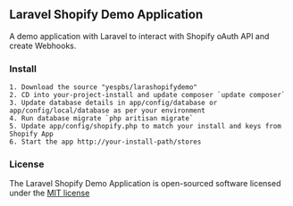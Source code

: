 ## Laravel Shopify Demo Application

A demo application with Laravel to interact with Shopify oAuth API and create Webhooks.

### Install
	
	1. Download the source "yespbs/larashopifydemo"
	2. CD into your-project-install and update composer `update composer`
	3. Update database details in app/config/database or app/config/local/database as per your environment
	4. Run database migrate `php aritisan migrate`
	5. Update app/config/shopify.php to match your install and keys from Shopify App
	6. Start the app http://your-install-path/stores

### License

The Laravel Shopify Demo Application is open-sourced software licensed under the [MIT license](http://opensource.org/licenses/MIT)
